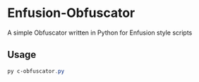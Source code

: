 # Enfusion-Obfuscator
A simple Obfuscator written in Python for Enfusion style scripts

## Usage
```powershell
py c-obfuscator.py
```

